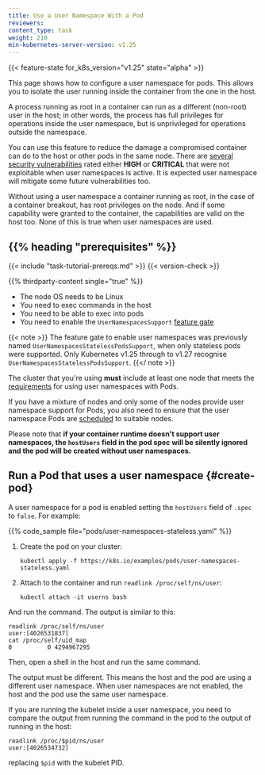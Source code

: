 ```yaml
---
title: Use a User Namespace With a Pod
reviewers:
content_type: task
weight: 210
min-kubernetes-server-version: v1.25
---
```


<!-- overview -->
{{< feature-state for_k8s_version="v1.25" state="alpha" >}}

This page shows how to configure a user namespace for pods. This allows you to
isolate the user running inside the container from the one in the host.

A process running as root in a container can run as a different (non-root) user
in the host; in other words, the process has full privileges for operations
inside the user namespace, but is unprivileged for operations outside the
namespace.

You can use this feature to reduce the damage a compromised container can do to
the host or other pods in the same node. There are [several security
vulnerabilities][KEP-vulns] rated either **HIGH** or **CRITICAL** that were not
exploitable when user namespaces is active. It is expected user namespace will
mitigate some future vulnerabilities too.

Without using a user namespace a container running as root, in the case of a
container breakout, has root privileges on the node. And if some capability were
granted to the container, the capabilities are valid on the host too. None of
this is true when user namespaces are used.

[KEP-vulns]: https://github.com/kubernetes/enhancements/tree/217d790720c5aef09b8bd4d6ca96284a0affe6c2/keps/sig-node/127-user-namespaces#motivation

## {{% heading "prerequisites" %}}

{{< include "task-tutorial-prereqs.md" >}} {{< version-check >}}

{{% thirdparty-content single="true" %}}
<!-- if adding another runtime in the future, omit the single setting -->

* The node OS needs to be Linux
* You need to exec commands in the host
* You need to be able to exec into pods
* You need to enable the `UserNamespacesSupport`
  [feature gate](https://kubernetes.io/docs/reference/command-line-tools-reference/feature-gates/)

{{< note >}}
The feature gate to enable user namespaces was previously named
`UserNamespacesStatelessPodsSupport`, when only stateless pods were supported.
Only Kubernetes v1.25 through to v1.27 recognise `UserNamespacesStatelessPodsSupport`.
{{</ note >}}

The cluster that you're using **must** include at least one node that meets the
[requirements]( https://kubernetes.io/docs/concepts/workloads/pods/user-namespaces/)
for using user namespaces with Pods.

If you have a mixture of nodes and only some of the nodes provide user namespace support for
Pods, you also need to ensure that the user namespace Pods are
[scheduled](https://kubernetes.io/docs/concepts/scheduling-eviction/assign-pod-node/) to suitable nodes.

Please note that **if your container runtime doesn't support user namespaces, the
`hostUsers` field in the pod spec will be silently ignored and the pod will be
created without user namespaces.**

<!-- steps -->

## Run a Pod that uses a user namespace {#create-pod}

A user namespace for a pod is enabled setting the `hostUsers` field of `.spec`
to `false`. For example:

{{% code_sample file="pods/user-namespaces-stateless.yaml" %}}

1. Create the pod on your cluster:

   ```shell
   kubectl apply -f https://k8s.io/examples/pods/user-namespaces-stateless.yaml
   ```

1. Attach to the container and run `readlink /proc/self/ns/user`:

   ```shell
   kubectl attach -it userns bash
   ```

And run the command. The output is similar to this:

```none
readlink /proc/self/ns/user
user:[4026531837]
cat /proc/self/uid_map
0          0 4294967295
```

Then, open a shell in the host and run the same command.

The output must be different. This means the host and the pod are using a
different user namespace. When user namespaces are not enabled, the host and the
pod use the same user namespace.

If you are running the kubelet inside a user namespace, you need to compare the
output from running the command in the pod to the output of running in the host:

```none
readlink /proc/$pid/ns/user
user:[4026534732]
```

replacing `$pid` with the kubelet PID.
